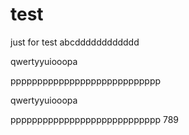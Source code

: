 # test
just for test
abcdddddddddddd




qwertyyuiooopa

pppppppppppppppppppppppppppp




qwertyyuiooopa

pppppppppppppppppppppppppppp
789
